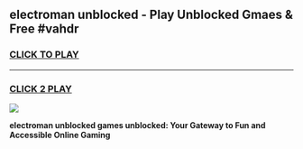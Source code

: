 
## electroman unblocked - Play Unblocked Gmaes & Free #vahdr
<h3>
<a href="https://news.freeplayer.one?title=electroman_unblocked&ref=24F">CLICK TO PLAY</a></h3>
<hr>

<h3>
<a href="https://news.freeplayer.one?title=electroman_unblocked&ref=24F">CLICK 2 PLAY</a>
  
</h3>

<a href="https://news.freeplayer.one?title=electroman_unblocked&ref=24F/"><img src="https://clearcache.store/games.png"></a>


**electroman unblocked games unblocked: Your Gateway to Fun and Accessible Online Gaming**
